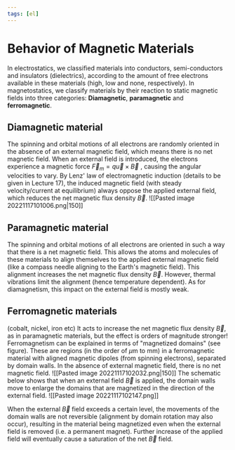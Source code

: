 ```yaml
---
tags: [el]
---
```

# Behavior of Magnetic Materials
In electrostatics, we classified materials into conductors, semi-conductors and insulators (dielectrics), according to the amount of free electrons available in these materials (high, low and none, respectively). In magnetostatics, we classify materials by their reaction to static magnetic fields into three categories: **Diamagnetic**, **paramagnetic** and **ferromagnetic**.

## Diamagnetic material
The spinning and orbital motions of all electrons are randomly oriented in the absence of an external magnetic field, which means there is no net magnetic field. When an external field is introduced, the electrons experience a magnetic force $\vec{F}_{m}=q \vec{u} \times \vec{B}$ , causing the angular velocities to vary. By Lenz' law of electromagnetic induction (details to be given in Lecture 17), the induced magnetic field (with steady velocity/current at equilibrium) always oppose the applied external field, which reduces the net magnetic flux density $\vec{B}$.
![[Pasted image 20221117101006.png|150]]

## Paramagnetic material
The spinning and orbital motions of all electrons are oriented in such a way that there is a net magnetic field. This allows the atoms and molecules of these materials to align themselves to the applied external magnetic field (like a compass needle aligning to the Earth's magnetic field). This alignment increases the net magnetic flux density $\vec{B}$. However, thermal vibrations limit the alignment (hence temperature dependent). As for diamagnetism, this impact on the external field is mostly weak.

## Ferromagnetic materials
(cobalt, nickel, iron etc)
It acts to increase the net magnetic flux density $\vec{B}$, as in paramagnetic materials, but the effect is orders of magnitude stronger! Ferromagnetism can be explained in terms of "magnetized domains" (see figure). These are regions (in the order of $\mu$m to mm) in a ferromagnetic material with aligned magnetic dipoles (from spinning electrons), separated by domain walls. In the absence of external magnetic field, there is no net magnetic field.
![[Pasted image 20221117102032.png|150]]
The schematic below shows that when an external field $\vec{B}$ is applied, the domain walls move to enlarge the domains that are magnetized in the direction of the external field. 
![[Pasted image 20221117102147.png]]

When the external $\vec{B}$ field exceeds a certain level, the movements of the domain walls are not reversible (alignment by domain rotation may also occur), resulting in the material being magnetized even when the external field is removed (i.e. a permanent magnet). Further increase of the applied field will eventually cause a saturation of the net $\vec{B}$ field.